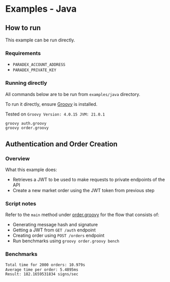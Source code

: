 # Examples - Java

## How to run

This example can be run directly.

### Requirements

* `PARADEX_ACCOUNT_ADDRESS`
* `PARADEX_PRIVATE_KEY`

### Running directly

All commands below are to be run from `examples/java` directory.

To run it directly, ensure [Groovy](https://groovy-lang.org/install.html) is installed.

Tested on `Groovy Version: 4.0.15 JVM: 21.0.1`

```bash
groovy auth.groovy
groovy order.groovy
```

## Authentication and Order Creation

### Overview

What this example does:

* Retrieves a JWT to be used to make requests to private endpoints of the API
* Create a new market order using the JWT token from previous step

### Script notes

Refer to the `main` method under [order.groovy](order.groovy#L29) for the flow that consists of:

* Generating message hash and signature
* Getting a JWT from `GET /auth` endpoint
* Creating order using `POST /orders` endpoint
* Run benchmarks using `groovy order.groovy bench`

### Benchmarks

```bash
Total time for 2000 orders: 10.979s
Average time per order: 5.4895ms
Result: 182.1659531834 signs/sec
```
